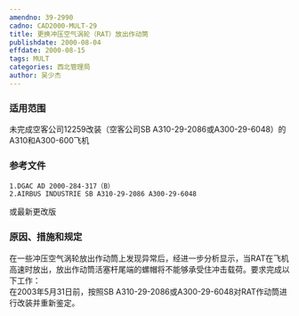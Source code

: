 ```yaml
---
amendno: 39-2990  
cadno: CAD2000-MULT-29  
title: 更换冲压空气涡轮（RAT）放出作动筒  
publishdate: 2000-08-04  
effdate: 2000-08-15  
tags: MULT  
categories: 西北管理局  
author: 吴少杰  
---
```

  
### 适用范围  
未完成空客公司12259改装（空客公司SB A310-29-2086或A300-29-6048）的A310和A300-600飞机  
  
<!--more-->  
### 参考文件  
    1.DGAC AD 2000-284-317（B）  
    2.AIRBUS INDUSTRIE SB A310-29-2086 A300-29-6048  
或最新更改版  
  
### 原因、措施和规定  
在一些冲压空气涡轮放出作动筒上发现异常后，经进一步分析显示，当RAT在飞机高速时放出，放出作动筒活塞杆尾端的螺帽将不能够承受住冲击载荷。要求完成以下工作：  
    在2003年5月31日前，按照SB A310-29-2086或A300-29-6048对RAT作动筒进行改装并重新鉴定。  
